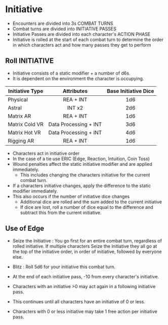 # Initiative

- Encounters are divided into 3s COMBAT TURNS
- Combat turns are divided into INITIATIVE PASSES
- Initiative Passes are divided into each character's ACTION PHASE
- Initiative is rolled at the start of each combat turn to determine the order in which characters act and how many passes they get to perform

## Roll INITIATIVE

- Initiative consists of a static modifier + a number of d6s.
- It is dependent on the environment the character is occupying.


| Initiative Type |      Attributes       | Base Initiative Dice |
| --------------- |:---------------------:|:--------------------:|
| Physical        |       REA + INT       |         1d6          |
| Astral          |        INT x2         |         2d6          |
| Matrix AR       |       REA + INT       |         1d6          |
| Matrix Cold VR  | Data Processing + INT |         3d6          |
| Matrix Hot VR   | Data Processing + INT |         4d6          |
| Rigging AR      |       REA + INT       |         1d6          |

- Characters act in initiative order
- In the case of a tie use ERIC (Edge, Reaction, Intuition, Coin Toss)
- Wound penalties affect the static initiative modifier and are applied immediately.
	- This includes changing the characters initiative for the current combat turn.
- If a characters initiative changes, apply the difference to the static modifier immediately.
- This also occurs if the number of initiative dice changes
	- Additional dice are rolled and the sum added to the current initiative
	- If dice are lost, roll a number of dice equal to the difference and subtract this from the current initiative.

## Use of Edge
- Seize the Initiative : You go first for an entire combat turn, regardless of rolled initiative. If multiple characters Seize the Initiative they all go at the top of the initiative order, in order of initiative, followed by everyone else.
- Blitz : Roll 5d6 for your initiative this combat turn.

- At the end of each initiative pass,  -10 from every character's initiative.
- Characters with an initiative >0 may act again in a following initiative pass.
- This continues until all characters have an initiative of 0 or less.
- Characters with 0 or less initiative may take 1 free action per initiative pass.
